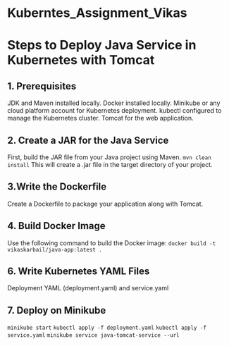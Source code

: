 # Kuberntes_Assignment_Vikas

# Steps to Deploy Java Service in Kubernetes with Tomcat
## 1. Prerequisites 
  JDK and Maven installed locally.
  Docker installed locally.
  Minikube or any cloud platform account for Kubernetes deployment.
  kubectl configured to manage the Kubernetes cluster.
  Tomcat for the web application.
## 2. Create a JAR for the Java Service
First, build the JAR file from your Java project using Maven.
``mvn clean install``
This will create a .jar file in the target directory of your project.
## 3.Write the Dockerfile
Create a Dockerfile to package your application along with Tomcat.
## 4. Build Docker Image
Use the following command to build the Docker image:
 ```docker build -t vikaskarbail/java-app:latest .```
## 6. Write Kubernetes YAML Files
Deployment YAML (deployment.yaml) and service.yaml
## 7. Deploy on Minikube
```minikube start```
```kubectl apply -f deployment.yaml```
```kubectl apply -f service.yaml```
```minikube service java-tomcat-service --url```
